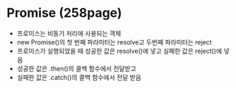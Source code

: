 # Promise (258page)

- 프로미스는 비동기 처리에 사용되는 객체
- new Promise()의 첫 번째 파라미터는 resolve고 두번째 파라미터는 reject
- 프로미스가 실행되었을 때 성공한 값은 resolve()에 넣고 실패한 값은 reject()에 넣음
- 성공한 값은 .then()의 콜백 함수에서 전달받고
- 실패한 값은 .catch()의 콜백 함수에서 전달 받음